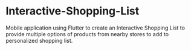 # Interactive-Shopping-List
Mobile application using Flutter to create an Interactive Shopping List to provide multiple options of products from nearby stores to add to personalized shopping list. 

